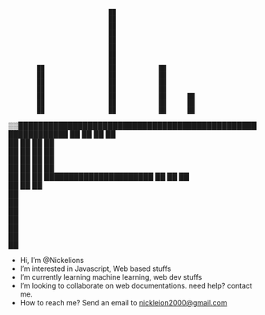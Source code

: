                                 ██                            
                                ██                            
                                ██                            
                                ██                            
                                ██                            
                                ██                            
                                ██                            
                                ██                            
            ██                  ██            ██              
            ██                  ██            ██              
            ██                  ██            ██              
            ██                  ██            ██              
            ██                  ██            ██      ██      
            ██                  ██            ██      ██      
            ██                  ██            ██      ██      
▒▒████████████████████████████████████████████████████████████
            ██      ██          ██            ██              
            ██      ██          ██            ██              
            ██      ██          ██            ██              
            ██      ██          ██            ██              
            ██      ██          ██            ██              
            ██      ██          ██      ██████████████████████
            ██      ██          ██                            
            ██      ██          ██                            
                                ██                            
                                ██                            
                                ██                            
                                ██                            
                                ██                            
                                ██                            
                                ██                            


- Hi, I’m @Nickelions
- I’m interested in Javascript, Web based stuffs
- I’m currently learning machine learning, web dev stuffs
- I’m looking to collaborate on web documentations. need help? contact me.
- How to reach me? Send an email to nickleion2000@gmail.com

